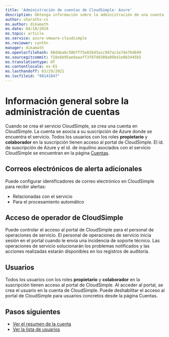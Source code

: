 ```yaml
---
title: 'Administración de cuentas de CloudSimple: Azure'
description: Obtenga información sobre la administración de una cuenta de CloudSimple, que se crea junto con el servicio de CloudSimple y está asociada a su suscripción de Azure.
author: sharaths-cs
ms.author: dikamath
ms.date: 04/10/2019
ms.topic: article
ms.service: azure-vmware-cloudsimple
ms.reviewer: cynthn
manager: dikamath
ms.openlocfilehash: 68ddea6c58bfff5e82643acc947ac1e7de76d699
ms.sourcegitcommit: f28ebb95ae9aaaff3f87d8388a09b41e0b3445b5
ms.translationtype: HT
ms.contentlocale: es-ES
ms.lasthandoff: 03/29/2021
ms.locfileid: "88141047"
---
```

# <a name="account-management-overview"></a>Información general sobre la administración de cuentas

Cuando se crea el servicio CloudSimple, se crea una cuenta en CloudSimple.  La cuenta se asocia a su suscripción de Azure donde se encuentra el servicio.  Todos los usuarios con los roles **propietario** y **colaborador** en la suscripción tienen acceso al portal de CloudSimple.  El id. de suscripción de Azure y el id. de inquilino asociados con el servicio CloudSimple se encuentran en la página [Cuentas](account.md).

## <a name="additional-alert-emails"></a>Correos electrónicos de alerta adicionales

Puede configurar identificadores de correo electrónico en CloudSimple para recibir alertas:

* Relacionadas con el servicio
* Para el procesamiento automático

## <a name="cloudsimple-operator-access"></a>Acceso de operador de CloudSimple

Puede controlar el acceso al portal de CloudSimple para el personal de operaciones de servicio.  El personal de operaciones de servicio inicia sesión en el portal cuando le envía una incidencia de soporte técnico.  Las operaciones de servicio solucionarán los problemas notificados y las acciones realizadas estarán disponibles en los registros de auditoría.

## <a name="users"></a>Usuarios

Todos los usuarios con los roles **propietario** y **colaborador** en la suscripción tienen acceso al portal de CloudSimple.  Al acceder al portal, se crea el usuario en la cuenta de CloudSimple.  Puede deshabilitar el acceso al portal de CloudSimple para usuarios concretos desde la página Cuentas.

## <a name="next-steps"></a>Pasos siguientes

* [Ver el resumen de la cuenta](account.md)
* [Ver la lista de usuarios](users.md)

